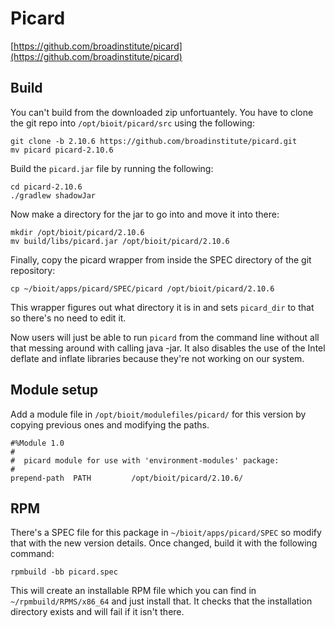 # Picard

[https://github.com/broadinstitute/picard](https://github.com/broadinstitute/picard)

## Build

You can't build from the downloaded zip unfortuantely. You have to clone the git repo into `/opt/bioit/picard/src` using the following:

    git clone -b 2.10.6 https://github.com/broadinstitute/picard.git
    mv picard picard-2.10.6

Build the `picard.jar` file by running the following:

    cd picard-2.10.6
    ./gradlew shadowJar

Now make a directory for the jar to go into and move it into there:

    mkdir /opt/bioit/picard/2.10.6
    mv build/libs/picard.jar /opt/bioit/picard/2.10.6

Finally, copy the picard wrapper from inside the SPEC directory of the git repository:

    cp ~/bioit/apps/picard/SPEC/picard /opt/bioit/picard/2.10.6

This wrapper figures out what directory it is in and sets `picard_dir` to that so there's no need to edit it.

Now users will just be able to run `picard` from the command line without all that messing around with calling java -jar. It also disables the use of the Intel deflate and inflate libraries because they're not working on our system.

## Module setup

Add a module file in `/opt/bioit/modulefiles/picard/` for this version by copying previous ones and modifying the paths.

    #%Module 1.0
    #
    #  picard module for use with 'environment-modules' package:
    #
    prepend-path  PATH         /opt/bioit/picard/2.10.6/

## RPM

There's a SPEC file for this package in `~/bioit/apps/picard/SPEC` so modify that with the new version details. Once changed, build it with the following command:

    rpmbuild -bb picard.spec

This will create an installable RPM file which you can find in `~/rpmbuild/RPMS/x86_64` and just install that. It checks that the installation directory exists and will fail if it isn't there.
